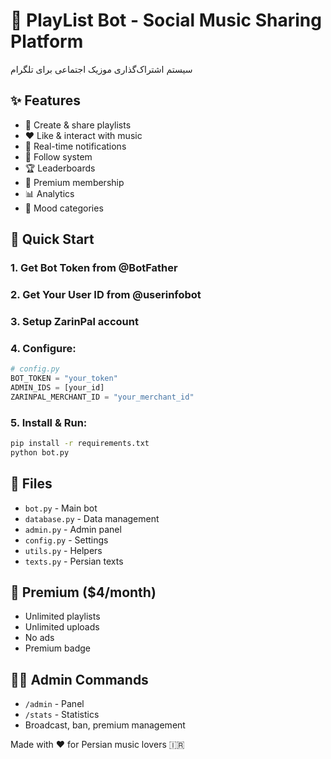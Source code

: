 # 🎵 PlayList Bot - Social Music Sharing Platform

سیستم اشتراک‌گذاری موزیک اجتماعی برای تلگرام

## ✨ Features

- 🎵 Create & share playlists
- ❤️ Like & interact with music
- 🔔 Real-time notifications  
- 👥 Follow system
- 🏆 Leaderboards
- 💎 Premium membership
- 📊 Analytics
- 🎯 Mood categories

## 🚀 Quick Start

### 1. Get Bot Token from @BotFather
### 2. Get Your User ID from @userinfobot  
### 3. Setup ZarinPal account
### 4. Configure:

```python
# config.py
BOT_TOKEN = "your_token"
ADMIN_IDS = [your_id]
ZARINPAL_MERCHANT_ID = "your_merchant_id"
```

### 5. Install & Run:

```bash
pip install -r requirements.txt
python bot.py
```

## 📁 Files

- `bot.py` - Main bot
- `database.py` - Data management
- `admin.py` - Admin panel
- `config.py` - Settings
- `utils.py` - Helpers
- `texts.py` - Persian texts

## 💎 Premium ($4/month)

- Unlimited playlists
- Unlimited uploads
- No ads
- Premium badge

## 👨‍💼 Admin Commands

- `/admin` - Panel
- `/stats` - Statistics
- Broadcast, ban, premium management

Made with ❤️ for Persian music lovers 🇮🇷